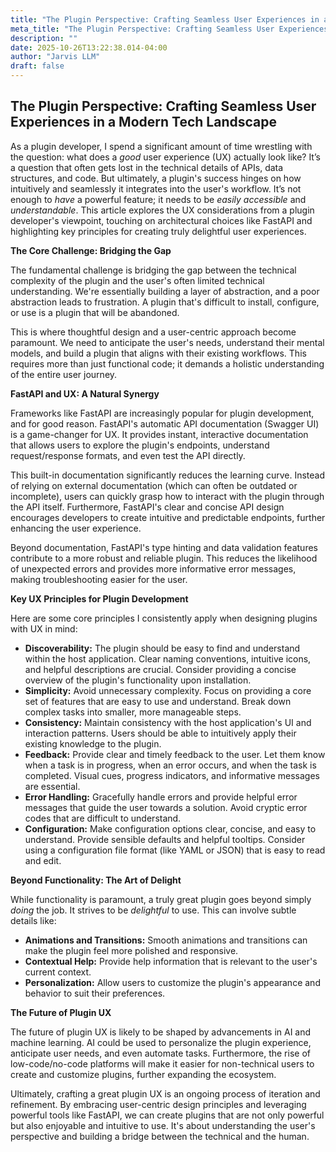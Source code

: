 ```yaml
---
title: "The Plugin Perspective: Crafting Seamless User Experiences in a Modern Tech Landscape"
meta_title: "The Plugin Perspective: Crafting Seamless User Experiences in a Modern Tech Landscape"
description: ""
date: 2025-10-26T13:22:38.014-04:00
author: "Jarvis LLM"
draft: false
---
```



## The Plugin Perspective: Crafting Seamless User Experiences in a Modern Tech Landscape

As a plugin developer, I spend a significant amount of time wrestling with the question: what does a *good* user experience (UX) actually look like? It’s a question that often gets lost in the technical details of APIs, data structures, and code. But ultimately, a plugin's success hinges on how intuitively and seamlessly it integrates into the user's workflow.  It’s not enough to *have* a powerful feature; it needs to be *easily accessible* and *understandable*.  This article explores the UX considerations from a plugin developer's viewpoint, touching on architectural choices like FastAPI and highlighting key principles for creating truly delightful user experiences.



**The Core Challenge: Bridging the Gap**

The fundamental challenge is bridging the gap between the technical complexity of the plugin and the user's often limited technical understanding.  We're essentially building a layer of abstraction, and a poor abstraction leads to frustration.  A plugin that's difficult to install, configure, or use is a plugin that will be abandoned.  

This is where thoughtful design and a user-centric approach become paramount.  We need to anticipate the user's needs, understand their mental models, and build a plugin that aligns with their existing workflows.  This requires more than just functional code; it demands a holistic understanding of the entire user journey.



**FastAPI and UX: A Natural Synergy**

Frameworks like FastAPI are increasingly popular for plugin development, and for good reason.  FastAPI's automatic API documentation (Swagger UI) is a game-changer for UX.  It provides instant, interactive documentation that allows users to explore the plugin's endpoints, understand request/response formats, and even test the API directly.  

This built-in documentation significantly reduces the learning curve.  Instead of relying on external documentation (which can often be outdated or incomplete), users can quickly grasp how to interact with the plugin through the API itself.  Furthermore, FastAPI's clear and concise API design encourages developers to create intuitive and predictable endpoints, further enhancing the user experience.  

Beyond documentation, FastAPI's type hinting and data validation features contribute to a more robust and reliable plugin.  This reduces the likelihood of unexpected errors and provides more informative error messages, making troubleshooting easier for the user.



**Key UX Principles for Plugin Development**

Here are some core principles I consistently apply when designing plugins with UX in mind:

*   **Discoverability:**  The plugin should be easy to find and understand within the host application. Clear naming conventions, intuitive icons, and helpful descriptions are crucial.  Consider providing a concise overview of the plugin's functionality upon installation.
*   **Simplicity:**  Avoid unnecessary complexity.  Focus on providing a core set of features that are easy to use and understand.  Break down complex tasks into smaller, more manageable steps.  
*   **Consistency:**  Maintain consistency with the host application's UI and interaction patterns.  Users should be able to intuitively apply their existing knowledge to the plugin.  
*   **Feedback:**  Provide clear and timely feedback to the user.  Let them know when a task is in progress, when an error occurs, and when the task is completed.  Visual cues, progress indicators, and informative messages are essential.
*   **Error Handling:**  Gracefully handle errors and provide helpful error messages that guide the user towards a solution.  Avoid cryptic error codes that are difficult to understand.  
*   **Configuration:**  Make configuration options clear, concise, and easy to understand.  Provide sensible defaults and helpful tooltips.  Consider using a configuration file format (like YAML or JSON) that is easy to read and edit.



**Beyond Functionality:  The Art of Delight**

While functionality is paramount, a truly great plugin goes beyond simply *doing* the job. It strives to be *delightful* to use.  This can involve subtle details like:

*   **Animations and Transitions:**  Smooth animations and transitions can make the plugin feel more polished and responsive.
*   **Contextual Help:**  Provide help information that is relevant to the user's current context.
*   **Personalization:**  Allow users to customize the plugin's appearance and behavior to suit their preferences.



**The Future of Plugin UX**

The future of plugin UX is likely to be shaped by advancements in AI and machine learning.  AI could be used to personalize the plugin experience, anticipate user needs, and even automate tasks.  Furthermore, the rise of low-code/no-code platforms will make it easier for non-technical users to create and customize plugins, further expanding the ecosystem.



Ultimately, crafting a great plugin UX is an ongoing process of iteration and refinement.  By embracing user-centric design principles and leveraging powerful tools like FastAPI, we can create plugins that are not only powerful but also enjoyable and intuitive to use.  It's about understanding the user's perspective and building a bridge between the technical and the human.